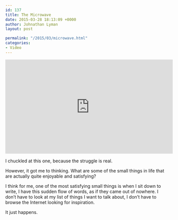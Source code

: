 ```yaml
---
id: 137
title: The Microwave
date: 2015-03-28 18:13:09 +0000
author: Johnathan Lyman
layout: post

permalink: "/2015/03/microwave.html"
categories:
- Video
---
```

<iframe allowfullscreen frameborder="0" height="295" mozallowfullscreen src="https://player.vimeo.com/video/123306901" title="The Microwave" webkitallowfullscreen width="525"></iframe>

I chuckled at this one, because the struggle is real.

However, it got me to thinking. What are some of the small things in life that are actually quite enjoyable and satisfying?

I think for me, one of the most satisfying small things is when I sit down to write, I have this sudden flow of words, as if they came out of nowhere. I don’t have to look at my list of things I want to talk about, I don’t have to browse the Internet looking for inspiration.

It just happens.